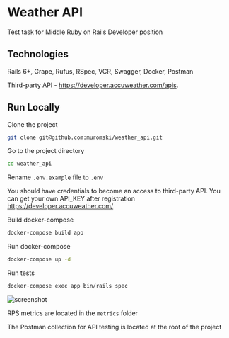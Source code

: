  
# Weather API
Test task for Middle Ruby on Rails Developer position 

## Technologies

Rails 6+, Grape, Rufus, RSpec, VCR, Swagger, Docker, Postman

Third-party API - https://developer.accuweather.com/apis.

## Run Locally  

Clone the project  

~~~bash  
git clone git@github.com:muromski/weather_api.git
~~~

Go to the project directory  

~~~bash  
cd weather_api
~~~

Rename `.env.example` file to `.env`

You should have credentials to become an access to third-party API. You can get your own API_KEY after registration https://developer.accuweather.com/


Build docker-compose  

~~~bash  
docker-compose build app
~~~

Run docker-compose 
~~~bash  
docker-compose up -d
~~~

Run tests
~~~bash  
docker-compose exec app bin/rails spec
~~~

![screenshot](https://i.ibb.co/c6pnfsC/2023-01-30-04-10-47.png)


RPS metrics are located in the `metrics` folder

The Postman collection for API testing is located at the root of the project

